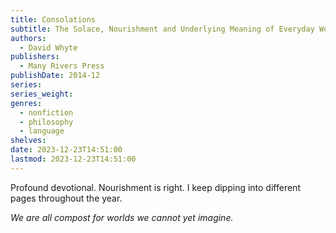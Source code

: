 ```yaml
---
title: Consolations
subtitle: The Solace, Nourishment and Underlying Meaning of Everyday Words
authors:
  - David Whyte
publishers:
  - Many Rivers Press
publishDate: 2014-12
series: 
series_weight: 
genres:
  - nonfiction
  - philosophy
  - language
shelves: 
date: 2023-12-23T14:51:00
lastmod: 2023-12-23T14:51:00
---
```

Profound devotional. Nourishment is right. I keep dipping into different pages throughout the year.  
  
_We are all compost for worlds we cannot yet imagine._
